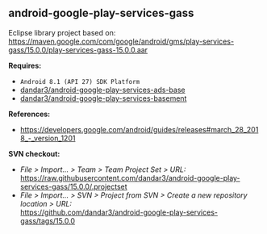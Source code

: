 ## android-google-play-services-gass

Eclipse library project based on:<br/>
https://maven.google.com/com/google/android/gms/play-services-gass/15.0.0/play-services-gass-15.0.0.aar

**Requires:**
- `Android 8.1 (API 27) SDK Platform`
- [dandar3/android-google-play-services-ads-base](https://github.com/dandar3/android-google-play-services-ads-base/tree/15.0.0)
- [dandar3/android-google-play-services-basement](https://github.com/dandar3/android-google-play-services-basement/tree/15.0.0)

**References:**
- https://developers.google.com/android/guides/releases#march_28_2018_-_version_1201

**SVN checkout:**
- _File > Import... > Team > Team Project Set > URL:_<br/>
  https://raw.githubusercontent.com/dandar3/android-google-play-services-gass/15.0.0/.projectset
- _File > Import... > SVN > Project from SVN > Create a new repository location > URL:_<br/> 
  https://github.com/dandar3/android-google-play-services-gass/tags/15.0.0